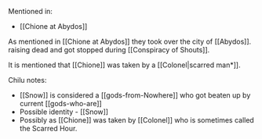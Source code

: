 Mentioned in:
- [[Chione at Abydos]]

As mentioned in [[Chione at Abydos]] they took over the city of [[Abydos]]. raising dead and got stopped during [[Conspiracy of Shouts]]. 

It is mentioned that [[Chione]] was taken by a [[Colonel|scarred man*]].

Chilu notes:
- [[Snow]] is considered a [[gods-from-Nowhere]] who got beaten up by current [[gods-who-are]]
- Possible identity - [[Snow]]
- Possibly as [[Chione]] was taken by [[Colonel]] who is sometimes called the Scarred Hour.